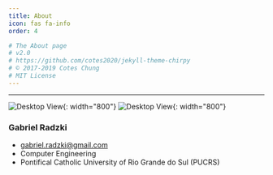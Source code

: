 ```yaml
---
title: About
icon: fas fa-info
order: 4

# The About page
# v2.0
# https://github.com/cotes2020/jekyll-theme-chirpy
# © 2017-2019 Cotes Chung
# MIT License
---
```


***


![Desktop View](https://i.postimg.cc/B4QptJFS/3.png?dl=1){: width="800"}
![Desktop View](https://i.postimg.cc/k9ywn2BY/4.png?dl=1){: width="800"}

### Gabriel Radzki
* gabriel.radzki@gmail.com
* Computer Engineering
* Pontifical Catholic University of Rio Grande do Sul (PUCRS)
